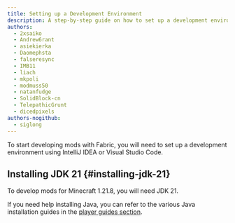 ```yaml
---
title: Setting up a Development Environment
description: A step-by-step guide on how to set up a development environment to create mods using Fabric.
authors:
  - 2xsaiko
  - Andrew6rant
  - asiekierka
  - Daomephsta
  - falseresync
  - IMB11
  - liach
  - mkpoli
  - modmuss50
  - natanfudge
  - SolidBlock-cn
  - TelepathicGrunt
  - dicedpixels
authors-nogithub:
  - siglong
---
```


To start developing mods with Fabric, you will need to set up a development environment using IntelliJ IDEA or Visual Studio Code.

## Installing JDK 21 {#installing-jdk-21}

To develop mods for Minecraft 1.21.8, you will need JDK 21.

If you need help installing Java, you can refer to the various Java installation guides in the [player guides section](../../players/index).
